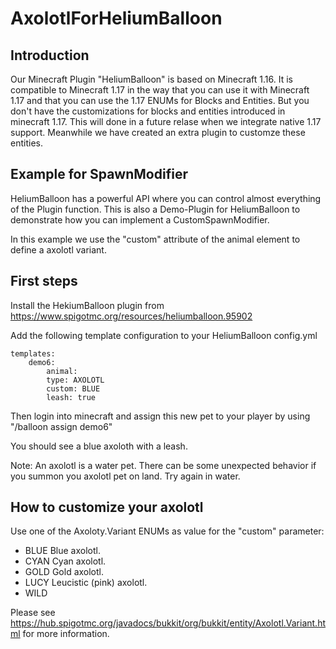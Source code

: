 # AxolotlForHeliumBalloon

## Introduction
Our Minecraft Plugin "HeliumBalloon" is based on Minecraft 1.16. It is compatible to Minecraft 1.17 in the way that you can use it with Minecraft 1.17 and that you can use the 1.17 ENUMs for Blocks and Entities. But you don't have the customizations for blocks and entities introduced in minecraft 1.17. This will done in a future relase when we integrate native 1.17 support. Meanwhile we have created an extra plugin to customze these entities.

## Example for SpawnModifier
HeliumBalloon has a powerful API where you can control almost everything of the Plugin function. This is also a Demo-Plugin for HeliumBalloon to demonstrate how you can implement a CustomSpawnModifier.

In this example we use the "custom" attribute of the animal element to define a axolotl variant.

## First steps
Install the HekiumBalloon plugin from https://www.spigotmc.org/resources/heliumballoon.95902

Add the following template configuration to your HeliumBalloon config.yml

    templates:
        demo6:
            animal:
            type: AXOLOTL
            custom: BLUE
            leash: true

Then login into minecraft and assign this new pet to your player
by using "/balloon assign demo6"

You should see a blue axoloth with a leash.

Note: An axolotl is a water pet. There can be some unexpected behavior if you summon you axolotl pet on land. Try again in water.

## How to customize your axolotl
Use one of the Axoloty.Variant ENUMs as value for the "custom" parameter:
* BLUE Blue axolotl.
* CYAN Cyan axolotl.
* GOLD Gold axolotl.
* LUCY Leucistic (pink) axolotl.
* WILD

Please see https://hub.spigotmc.org/javadocs/bukkit/org/bukkit/entity/Axolotl.Variant.html
for more information.

